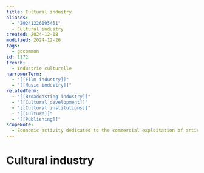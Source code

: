 ```yaml
---
title: Cultural industry
aliases:
  - "20241226195451"
  - Cultural industry
created: 2024-12-18
modified: 2024-12-26
tags:
  - gccommon
id: 1172
french:
  - Industrie culturelle
narrowerTerm:
  - "[[Film industry]]"
  - "[[Music industry]]"
relatedTerm:
  - "[[Broadcasting industry]]"
  - "[[Cultural development]]"
  - "[[Cultural institutions]]"
  - "[[Culture]]"
  - "[[Publishing]]"
scopeNote:
  - Economic activity dedicated to the commercial exploitation of artistic or intellectual works.
---
```

# Cultural industry
